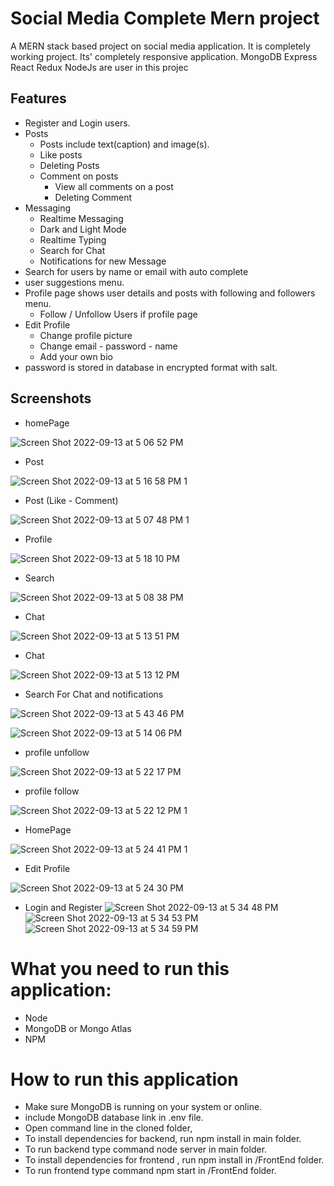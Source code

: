 
# Social Media Complete Mern project

A MERN stack based project on social media application. It is completely working project. Its' completely responsive application. MongoDB Express React Redux NodeJs are user in this projec



## Features

- Register and Login users.
- Posts
  - Posts include text(caption) and image(s).
  - Like posts
  - Deleting Posts
  - Comment on posts
     - View all comments on a post
     - Deleting Comment
- Messaging 
   - Realtime Messaging
   - Dark and Light Mode
   - Realtime Typing
   - Search for Chat
   - Notifications for new Message
- Search for users by name or email with auto complete
- user suggestions menu.
- Profile page shows user details and posts with following and followers menu.
  - Follow / Unfollow Users if profile page
- Edit Profile
  - Change profile picture
  - Change email - password - name
  - Add your own bio
- password is stored in database in encrypted format with salt.
 
 

## Screenshots

- homePage

 
![Screen Shot 2022-09-13 at 5 06 52 PM](https://user-images.githubusercontent.com/77838959/189939979-b409517f-7c6c-479d-978c-b7c45019d4ed.png)

- Post

![Screen Shot 2022-09-13 at 5 16 58 PM 1](https://user-images.githubusercontent.com/77838959/189940364-b73e087f-0e6b-4e29-892d-29933ea5ad43.png)
- Post (Like - Comment)

![Screen Shot 2022-09-13 at 5 07 48 PM 1](https://user-images.githubusercontent.com/77838959/189940395-dad9571d-4472-4282-8f58-b7931195fe2e.png)
- Profile


![Screen Shot 2022-09-13 at 5 18 10 PM](https://user-images.githubusercontent.com/77838959/189940771-5dab7b1a-dfc2-4279-a0f1-c94554edd3c4.png)

- Search


![Screen Shot 2022-09-13 at 5 08 38 PM](https://user-images.githubusercontent.com/77838959/189940854-2ea614be-757a-43cc-b8fc-07d6c6340c65.png)
- Chat


![Screen Shot 2022-09-13 at 5 13 51 PM](https://user-images.githubusercontent.com/77838959/189940972-062de411-9836-4a7b-82aa-19f9b58bcfc3.png)
- Chat

![Screen Shot 2022-09-13 at 5 13 12 PM](https://user-images.githubusercontent.com/77838959/189941034-df3fd0c7-c6b7-4fb3-88ad-05b2322ef265.png)
- Search For Chat and notifications

![Screen Shot 2022-09-13 at 5 43 46 PM](https://user-images.githubusercontent.com/77838959/189946602-a89f0958-00d1-4ce2-b003-6f375acedb43.png)

![Screen Shot 2022-09-13 at 5 14 06 PM](https://user-images.githubusercontent.com/77838959/189941092-072d657b-cf95-4376-a742-2a989445d537.png)
- profile unfollow 

![Screen Shot 2022-09-13 at 5 22 17 PM](https://user-images.githubusercontent.com/77838959/189941644-78f0ce9b-0b13-449a-a88e-092a5dc428d3.png)
- profile follow


![Screen Shot 2022-09-13 at 5 22 12 PM 1](https://user-images.githubusercontent.com/77838959/189941691-55d525e3-1cdf-4acb-babb-196181a6ef90.png)
- HomePage

![Screen Shot 2022-09-13 at 5 24 41 PM 1](https://user-images.githubusercontent.com/77838959/189942240-8a51bef0-db74-4da3-813b-333ec66d88bb.png)
- Edit Profile


![Screen Shot 2022-09-13 at 5 24 30 PM](https://user-images.githubusercontent.com/77838959/189942266-f2c3ac08-98e2-48cb-90af-e4c76a30b8a8.png)

- Login and Register 
![Screen Shot 2022-09-13 at 5 34 48 PM](https://user-images.githubusercontent.com/77838959/189944829-f3f20167-1389-4526-b801-a952c28c9ce0.png)
![Screen Shot 2022-09-13 at 5 34 53 PM](https://user-images.githubusercontent.com/77838959/189944856-0d310de5-943b-41aa-9192-7cee878b42b7.png)
![Screen Shot 2022-09-13 at 5 34 59 PM](https://user-images.githubusercontent.com/77838959/189944874-3d63b0c5-3db9-4ff6-8429-143c1058fbfd.png)

# What you need to run this application:

- Node
- MongoDB or Mongo Atlas
- NPM
# How to run this application

- Make sure MongoDB is running on your system or online.
- include MongoDB database link in .env file.
- Open command line in the cloned folder,
- To install dependencies for backend, run npm install in main folder.
- To run backend type command node server in main folder.
- To install dependencies for frontend , run npm install in /FrontEnd folder.
- To run frontend type command npm start in /FrontEnd folder.
